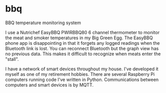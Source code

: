 # bbq
BBQ temperature monitoring system

I use a Nutrichef EasyBBQ PWIRBBQ80 6 channel thermometer to monitor the meat and smoker temperatures in my Big Green Egg.  The EasyBBQ phone app is disappointing in that it forgets any logged readings when the Bluetooth link is lost.  You can reconnect Bluetooth but the graph view has no previous data.  This makes it difficult to recognize when meats enter the "stall".

I have a network of smart devices throughout my house.  I've developed it myself as one of my retirement hobbies.  There are several Raspberry Pi computers running code I've written in Python.  Communications between computers and smart devices is by MQTT.  

